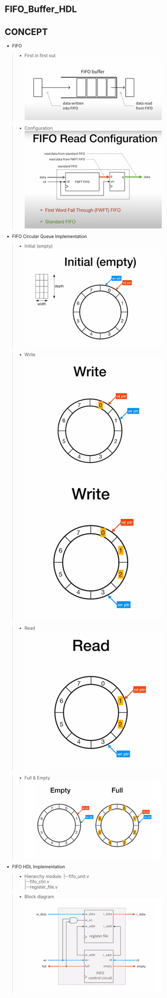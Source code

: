# FIFO_Buffer_HDL

# CONCEPT

* FIFO
> * First in first out
> ![alt text](image/fifo0.png)

> * Configuration
> ![alt text](image/fifo1.png)

* FIFO Circular Queue Implementation
> * Initial (empty)
> ![alt text](image/fifo2.png)  

> * Write
> ![alt text](image/fifo3.png) 
> ![alt text](image/fifo4.png) 

> * Read
> ![alt text](image/fifo5.png)

> * Full & Empty
> ![alt text](image/fifo6.png)

* FIFO HDL Implementation
> * Hierarchy module:
> |--fifo_unit.v  
>   |--fifo_ctrl.v  
>   |--register_file.v  

> * Block diagram
> ![alt text](image/fifo7.png)